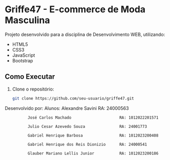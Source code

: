 # Griffe47 - E-commerce de Moda Masculina

Projeto desenvolvido para a disciplina de Desenvolvimento WEB, utilizando:
- HTML5
- CSS3
- JavaScript
- Bootstrap

## Como Executar
1. Clone o repositório:
   ```bash
   git clone https://github.com/seu-usuario/griffe47.git
Desenvolvido por:
Alunos:       Alexandre Savini                        RA: 24000563

              José Carlos Machado                     RA: 1012022201571
              
              Julio Cesar Azevedo Souza               RA: 24001773
              
              Gabriel Henrique Barbosa                RA: 1012023200408
              
              Gabriel Henrique dos Reis Dionizio      RA: 24000541
              
              Glauber Mariano Lellis Junior           RA: 1012023200186
